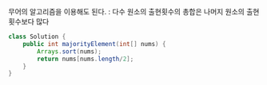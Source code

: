 무어의 알고리즘을 이용해도 된다.
: 다수 원소의 출현횟수의 총합은 나머지 원소의 출현횟수보다 많다

```java
class Solution {
    public int majorityElement(int[] nums) {
        Arrays.sort(nums);
        return nums[nums.length/2];
    }
}
```